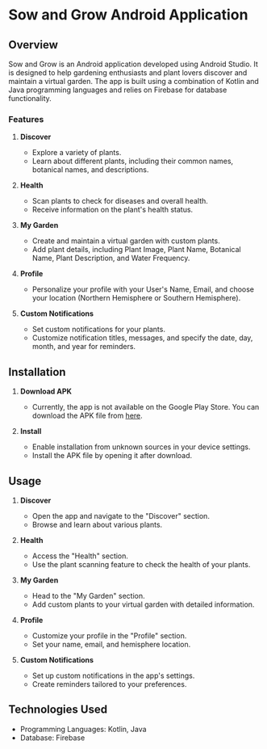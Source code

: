 # Sow and Grow Android Application

## Overview
Sow and Grow is an Android application developed using Android Studio. It is designed to help gardening enthusiasts and plant lovers discover and maintain a virtual garden. The app is built using a combination of Kotlin and Java programming languages and relies on Firebase for database functionality.

### Features

1. **Discover**
   - Explore a variety of plants.
   - Learn about different plants, including their common names, botanical names, and descriptions.

2. **Health**
   - Scan plants to check for diseases and overall health.
   - Receive information on the plant's health status.

3. **My Garden**
   - Create and maintain a virtual garden with custom plants.
   - Add plant details, including Plant Image, Plant Name, Botanical Name, Plant Description, and Water Frequency.

4. **Profile**
   - Personalize your profile with your User's Name, Email, and choose your location (Northern Hemisphere or Southern Hemisphere).

5. **Custom Notifications**
   - Set custom notifications for your plants.
   - Customize notification titles, messages, and specify the date, day, month, and year for reminders.

## Installation

1. **Download APK**
   - Currently, the app is not available on the Google Play Store. You can download the APK file from [here](#provide-apk-link).

2. **Install**
   - Enable installation from unknown sources in your device settings.
   - Install the APK file by opening it after download.

## Usage

1. **Discover**
   - Open the app and navigate to the "Discover" section.
   - Browse and learn about various plants.

2. **Health**
   - Access the "Health" section.
   - Use the plant scanning feature to check the health of your plants.

3. **My Garden**
   - Head to the "My Garden" section.
   - Add custom plants to your virtual garden with detailed information.

4. **Profile**
   - Customize your profile in the "Profile" section.
   - Set your name, email, and hemisphere location.

5. **Custom Notifications**
   - Set up custom notifications in the app's settings.
   - Create reminders tailored to your preferences.

## Technologies Used

- Programming Languages: Kotlin, Java
- Database: Firebase
